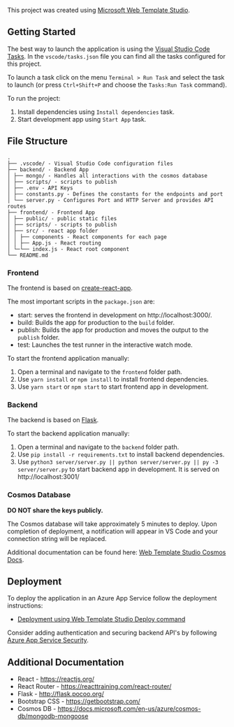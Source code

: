 ﻿This project was created using [Microsoft Web Template Studio](https://github.com/Microsoft/WebTemplateStudio).

## Getting Started

The best way to launch the application is using the [Visual Studio Code Tasks](https://code.visualstudio.com/docs/editor/tasks). In the `vscode/tasks.json` file you can find all the tasks configured for this project.

To launch a task click on the menu `Terminal > Run Task` and select the task to launch (or press `Ctrl+Shift+P` and choose the `Tasks:Run Task` command).

To run the project:

1. Install dependencies using `Install dependencies` task.
2. Start development app using `Start App` task.

## File Structure
```
.
├── .vscode/ - Visual Studio Code configuration files
├── backend/ - Backend App
│ ├── mongo/ - Handles all interactions with the cosmos database
│ ├── scripts/ - scripts to publish
│ ├── .env - API Keys
│ ├── constants.py - Defines the constants for the endpoints and port
│ └── server.py - Configures Port and HTTP Server and provides API routes
├── frontend/ - Frontend App
│ ├── public/ - public static files
│ ├── scripts/ - scripts to publish
│ ├── src/ - react app folder
│ │ ├── components - React components for each page
│ │ ├── App.js - React routing
│ └─└── index.js - React root component
└── README.md
```

### Frontend

The frontend is based on [create-react-app](https://github.com/facebook/create-react-app).

The most important scripts in the `package.json` are:
  - start: serves the frontend in development on http://localhost:3000/.
  - build: Builds the app for production to the `build` folder.
  - publish: Builds the app for production and moves the output to the `publish` folder.
  - test: Launches the test runner in the interactive watch mode.

To start the frontend application manually:
  1. Open a terminal and navigate to the `frontend` folder path.
  2. Use `yarn install` or `npm install` to install frontend dependencies.
  3. Use `yarn start` or `npm start` to start frontend app in development.

### Backend

The backend is based on [Flask](https://github.com/pallets/flask).

To start the backend application manually:
  1. Open a terminal and navigate to the `backend` folder path.
  2. Use `pip install -r requirements.txt` to install backend dependencies.
  3. Use `python3 server/server.py || python server/server.py || py -3 server/server.py` to start backend app in development. It is served on http://localhost:3001/

### Cosmos Database

**DO NOT share the keys publicly.**

The Cosmos database will take approximately 5 minutes to deploy.
Upon completion of deployment, a notification will appear in VS Code and your connection string will be replaced.

Additional documentation can be found here: [Web Template Studio Cosmos Docs](https://github.com/Microsoft/WebTemplateStudio/blob/dev/docs/services/azure-cosmos.md).

## Deployment

To deploy the application in an Azure App Service follow the deployment instructions:

- [Deployment using Web Template Studio Deploy command](https://github.com/microsoft/WebTemplateStudio/blob/dev/docs/generated-apps/deployment.md)

Consider adding authentication and securing backend API's by following [Azure App Service Security](https://docs.microsoft.com/en-us/azure/app-service/overview-security).

## Additional Documentation

- React - https://reactjs.org/
- React Router - https://reacttraining.com/react-router/
- Flask - http://flask.pocoo.org/
- Bootstrap CSS - https://getbootstrap.com/
- Cosmos DB - https://docs.microsoft.com/en-us/azure/cosmos-db/mongodb-mongoose
